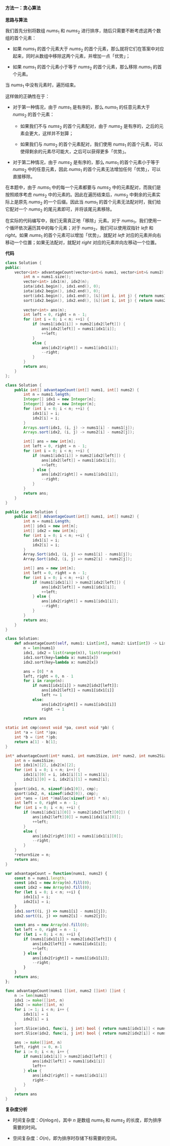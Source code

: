 #### 方法一：贪心算法

**思路与算法**

我们首先分别将数组 $\textit{nums}_1$ 和 $\textit{nums}_2$ 进行排序，随后只需要不断考虑这两个数组的首个元素：

- 如果 $\textit{nums}_1$ 的首个元素大于 $\textit{nums}_2$ 的首个元素，那么就将它们在答案中对应起来，同时从数组中移除这两个元素，并增加一点「优势」；

- 如果 $\textit{nums}_1$ 的首个元素小于等于 $\textit{nums}_2$ 的首个元素，那么移除 $\textit{nums}_1$ 的首个元素。

当 $\textit{nums}_1$ 中没有元素时，遍历结束。

这样做的正确性在于：

- 对于第一种情况，由于 $\textit{nums}_1$ 是有序的，那么 $\textit{nums}_1$ 的任意元素大于 $\textit{nums}_2$ 的首个元素：

    - 如果我们不与 $\textit{nums}_2$ 的首个元素配对，由于 $\textit{nums}_2$ 是有序的，之后的元素会更大，这样并不划算；
    
    - 如果我们与 $\textit{nums}_2$ 的首个元素配对，我们使用 $\textit{nums}_1$ 的首个元素，可以使得剩余的元素尽可能大，之后可以获得更多「优势」。

- 对于第二种情况，由于 $\textit{nums}_2$ 是有序的，那么 $\textit{nums}_1$ 的首个元素小于等于 $\textit{nums}_2$ 中的任意元素，因此 $\textit{nums}_1$ 的首个元素无法增加任何「优势」，可以直接移除。

在本题中，由于 $\textit{nums}_1$ 中的每一个元素都要与 $\textit{nums}_2$ 中的元素配对，而我们是按照顺序考虑 $\textit{nums}_2$ 中的元素的。因此在遍历结束后，$\textit{nums}_2$ 中剩余的元素实际上是原先 $\textit{nums}_2$ 的一个后缀。因此当 $\textit{nums}_1$ 的首个元素无法配对时，我们给它配对一个 $\textit{nums}_2$ 的尾元素即可，并将该尾元素移除。

在实际的代码编写中，我们无需真正地「移除」元素。对于 $\textit{nums}_1$，我们使用一个循环依次遍历其中的每个元素；对于 $\textit{nums}_2$，我们可以使用双指针 $\textit{left}$ 和 $\textit{right}$。如果 $\textit{nums}_1$ 的首个元素可以增加「优势」，就配对 $\textit{left}$ 对应的元素并向右移动一个位置；如果无法配对，就配对 $\textit{right}$ 对应的元素并向左移动一个位置。

**代码**

```C++ [sol1-C++]
class Solution {
public:
    vector<int> advantageCount(vector<int>& nums1, vector<int>& nums2) {
        int n = nums1.size();
        vector<int> idx1(n), idx2(n);
        iota(idx1.begin(), idx1.end(), 0);
        iota(idx2.begin(), idx2.end(), 0);
        sort(idx1.begin(), idx1.end(), [&](int i, int j) { return nums1[i] < nums1[j]; });
        sort(idx2.begin(), idx2.end(), [&](int i, int j) { return nums2[i] < nums2[j]; });
        
        vector<int> ans(n);
        int left = 0, right = n - 1;
        for (int i = 0; i < n; ++i) {
            if (nums1[idx1[i]] > nums2[idx2[left]]) {
                ans[idx2[left]] = nums1[idx1[i]];
                ++left;
            }
            else {
                ans[idx2[right]] = nums1[idx1[i]];
                --right;
            }
        }
        return ans;
    }
};
```

```Java [sol1-Java]
class Solution {
    public int[] advantageCount(int[] nums1, int[] nums2) {
        int n = nums1.length;
        Integer[] idx1 = new Integer[n];
        Integer[] idx2 = new Integer[n];
        for (int i = 0; i < n; ++i) {
            idx1[i] = i;
            idx2[i] = i;
        }
        Arrays.sort(idx1, (i, j) -> nums1[i] - nums1[j]);
        Arrays.sort(idx2, (i, j) -> nums2[i] - nums2[j]);

        int[] ans = new int[n];
        int left = 0, right = n - 1;
        for (int i = 0; i < n; ++i) {
            if (nums1[idx1[i]] > nums2[idx2[left]]) {
                ans[idx2[left]] = nums1[idx1[i]];
                ++left;
            } else {
                ans[idx2[right]] = nums1[idx1[i]];
                --right;
            }
        }
        return ans;
    }
}
```

```C# [sol1-C#]
public class Solution {
    public int[] AdvantageCount(int[] nums1, int[] nums2) {
        int n = nums1.Length;
        int[] idx1 = new int[n];
        int[] idx2 = new int[n];
        for (int i = 0; i < n; ++i) {
            idx1[i] = i;
            idx2[i] = i;
        }
        Array.Sort(idx1, (i, j) => nums1[i] - nums1[j]);
        Array.Sort(idx2, (i, j) => nums2[i] - nums2[j]);

        int[] ans = new int[n];
        int left = 0, right = n - 1;
        for (int i = 0; i < n; ++i) {
            if (nums1[idx1[i]] > nums2[idx2[left]]) {
                ans[idx2[left]] = nums1[idx1[i]];
                ++left;
            } else {
                ans[idx2[right]] = nums1[idx1[i]];
                --right;
            }
        }
        return ans;
    }
}
```

```Python [sol1-Python3]
class Solution:
    def advantageCount(self, nums1: List[int], nums2: List[int]) -> List[int]:
        n = len(nums1)
        idx1, idx2 = list(range(n)), list(range(n))
        idx1.sort(key=lambda x: nums1[x])
        idx2.sort(key=lambda x: nums2[x])

        ans = [0] * n
        left, right = 0, n - 1
        for i in range(n):
            if nums1[idx1[i]] > nums2[idx2[left]]:
                ans[idx2[left]] = nums1[idx1[i]]
                left += 1
            else:
                ans[idx2[right]] = nums1[idx1[i]]
                right -= 1
        
        return ans
```

```C [sol1-C]
static int cmp(const void *pa, const void *pb) {
    int *a = (int *)pa;
    int *b = (int *)pb;
    return a[1] - b[1];
}

int* advantageCount(int* nums1, int nums1Size, int* nums2, int nums2Size, int* returnSize) {
    int n = nums1Size;
    int idx1[n][2], idx2[n][2];
    for (int i = 0; i < n; i++) {
        idx1[i][0] = i, idx1[i][1] = nums1[i];
        idx2[i][0] = i, idx2[i][1] = nums2[i];
    }
    qsort(idx1, n, sizeof(idx1[0]), cmp);
    qsort(idx2, n, sizeof(idx2[0]), cmp);
    int *ans = (int *)malloc(sizeof(int) * n);
    int left = 0, right = n - 1;
    for (int i = 0; i < n; ++i) {
        if (nums1[idx1[i][0]] > nums2[idx2[left][0]]) {
            ans[idx2[left][0]] = nums1[idx1[i][0]];
            ++left;
        }
        else {
            ans[idx2[right][0]] = nums1[idx1[i][0]];
            --right;
        }
    }
    *returnSize = n;
    return ans;
}
```

```JavaScript [sol1-JavaScript]
var advantageCount = function(nums1, nums2) {
    const n = nums1.length;
    const idx1 = new Array(n).fill(0);
    const idx2 = new Array(n).fill(0);
    for (let i = 0; i < n; ++i) {
        idx1[i] = i;
        idx2[i] = i;
    }
    idx1.sort((i, j) => nums1[i] - nums1[j]);
    idx2.sort((i, j) => nums2[i] - nums2[j]);

    const ans = new Array(n).fill(0);
    let left = 0, right = n - 1;
    for (let i = 0; i < n; ++i) {
        if (nums1[idx1[i]] > nums2[idx2[left]]) {
            ans[idx2[left]] = nums1[idx1[i]];
            ++left;
        } else {
            ans[idx2[right]] = nums1[idx1[i]];
            --right;
        }
    }
    return ans;
};
```

```go [sol1-Golang]
func advantageCount(nums1 []int, nums2 []int) []int {
    n := len(nums1)
    idx1 := make([]int, n)
    idx2 := make([]int, n)
    for i := 1; i < n; i++ {
        idx1[i] = i
        idx2[i] = i
    }
    sort.Slice(idx1, func(i, j int) bool { return nums1[idx1[i]] < nums1[idx1[j]] })
    sort.Slice(idx2, func(i, j int) bool { return nums2[idx2[i]] < nums2[idx2[j]] })

    ans := make([]int, n)
    left, right := 0, n-1
    for i := 0; i < n; i++ {
        if nums1[idx1[i]] > nums2[idx2[left]] {
            ans[idx2[left]] = nums1[idx1[i]]
            left++
        } else {
            ans[idx2[right]] = nums1[idx1[i]]
            right--
        }
    }
    return ans
}
```

**复杂度分析**

- 时间复杂度：$O(n \log n)$，其中 $n$ 是数组 $\textit{nums}_1$ 和 $\textit{nums}_2$ 的长度，即为排序需要的时间。

- 空间复杂度：$O(n)$，即为排序时存储下标需要的空间。